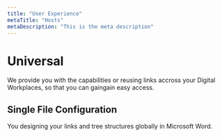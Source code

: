 ```yaml
---
title: "User Experience"
metaTitle: "Hosts"
metaDescription: "This is the meta description"
---
```



# Universal 

We provide you with the capabilities or reusing links accross your Digital Workplaces, so that you can gaingain easy access.

## Single File Configuration

You designing your links and tree structures globally in Microsoft Word. 